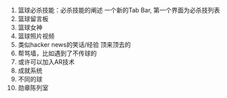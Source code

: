 1. 篮球必杀技能：必杀技能的阐述
    一个新的Tab Bar, 第一个界面为必杀技列表
2. 篮球留言板
3. 篮球女神
4. 篮球照片视频
5. 类似hacker news的笑话/经验 顶来顶去的
6. 帮骂墙，比如遇到了不传球的
7. 或许可以加入AR技术
8. 成就系统
9. 不同的球
10. 勋章陈列室
